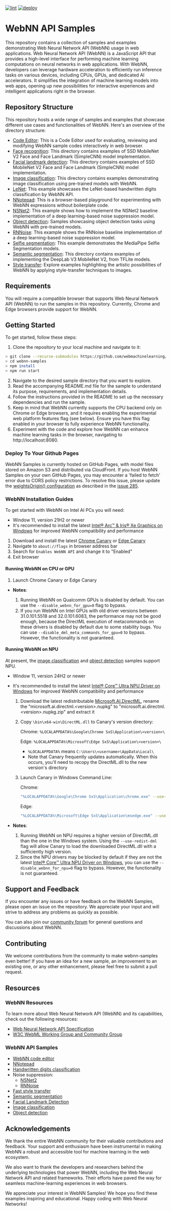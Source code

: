 [![lint](https://github.com/webmachinelearning/webnn-samples/workflows/lint/badge.svg)](https://github.com/webmachinelearning/webnn-samples/actions)
[![deploy](https://github.com/webmachinelearning/webnn-samples/workflows/deploy/badge.svg)](https://github.com/webmachinelearning/webnn-samples/actions)

# WebNN API Samples
This repository contains a collection of samples and examples demonstrating Web Neural Network API (WebNN) usage in web applications. Web Neural Network API (WebNN) is a JavaScript API that provides a high-level interface for performing machine learning computations on neural networks in web applications. With WebNN, developers can leverage hardware acceleration to efficiently run inference tasks on various devices, including CPUs, GPUs, and dedicated AI accelerators. It simplifies the integration of machine learning models into web apps, opening up new possibilities for interactive experiences and intelligent applications right in the browser.

## Repository Structure
This repository hosts a wide range of samples and examples that showcase different use cases and functionalities of WebNN. Here's an overview of the directory structure:    

* [Code Editor](/code): This is a Code Editor used for evaluating, reviewing and modifying WebNN sample codes interactively in web browser.
* [Face recognition](/face_recognition): This directory contains examples of SSD MobileNet V2 Face and Face Landmark (SimpleCNN) model implementation.
* [Facial landmark detection](/facial_landmark_detection): This directory contains examples of SSD MobileNet V2 Face and Face Landmark (SimpleCNN) model implementation.
* [Image classification](/image_classification): This directory contains examples demonstrating image classification using pre-trained models with WebNN.
* [LeNet](/lenet): This example showcases the LeNet-based handwritten digits classification by WebNN API.
* [NNotepad](/nnotepad): This is a browser-based playground for experimenting with WebNN expressions without boilerplate code.
* [NSNet2](/nsnet2): This example shows how to implement the NSNet2 baseline implementation of a deep learning-based noise suppression model.
* [Object detection](/object_detection): Samples showcasing object detection tasks using WebNN with pre-trained models.
* [RNNoise](/rnnoise): This example shows the RNNoise baseline implementation of a deep learning-based noise suppression model.
* [Selfie segmentation](/selfie_segmentation): This example demonstrates the MediaPipe Selfie Segmentation models.
* [Semantic segmentation](/semantic_segmentation): This directory contains examples of implementing the DeepLab V3 MobileNet V2, from TFLite models.
* [Style transfer](/style_transfer): Explore examples highlighting the artistic possibilities of WebNN by applying style-transfer techniques to images.

## Requirements
You will require a compatible browser that supports Web Neural Network API (WebNN) to run the samples in this repository. Currently, Chrome and Edge browsers provide support for WebNN.

## Getting Started
To get started, follow these steps:    
1. Clone the repository to your local machine and navigate to it:
 ```bash
> git clone --recurse-submodules https://github.com/webmachinelearning/webnn-samples
> cd webnn-samples
> npm install
> npm run start
```
2. Navigate to the desired sample directory that you want to explore.
3. Read the accompanying README.md file for the sample to understand its purpose, requirements, and implementation details.
4. Follow the instructions provided in the README to set up the necessary dependencies and run the sample.
5. Keep in mind that WebNN currently supports the CPU backend only on Chrome or Edge browsers, and it requires enabling the experimental web platform features flag (see below). Ensure you have this flag enabled in your browser to fully experience WebNN functionality.
6. Experiment with the code and explore how WebNN can enhance machine learning tasks in the browser, navigating to http://localhost:8080.

### Deploy To Your Github Pages

WebNN Samples is currently hosted on GitHub Pages, with model files stored on Amazon S3 and distributed via CloudFront. If you host WebNN Samples on your own GitHub Pages, you may encounter a 'failed to fetch' error due to CORS policy restrictions. To resolve this issue, please update the [weightsOrigin() configuration](https://github.com/webmachinelearning/webnn-samples/blob/master/common/utils.js#L6) as described in the [issue 285](https://github.com/webmachinelearning/webnn-samples/issues/285#issuecomment-2408988830).

### WebNN Installation Guides

To get started with WebNN on Intel AI PCs you will need:
* Window 11, version 21H2 or newer
* It's recommended to install the latest [Intel® Arc™ & Iris® Xe Graphics on Windows](https://www.intel.com/content/www/us/en/download/785597/intel-arc-iris-xe-graphics-windows.html) for improved WebNN compatibility and performance

1. Download and install the latest [Chrome Canary](https://www.google.com/chrome/canary/) or [Edge Canary](https://www.microsoft.com/en-us/edge/download/insider?form=MA13FJ)
2. Navigate to `about://flags` in browser address bar
3. Search for `Enables WebNN API` and change it to "Enabled"
4. Exit browser

#### Running WebNN on CPU or GPU
1. Launch Chrome Canary or Edge Canary

* **Notes**:

  1. Running WebNN on Qualcomm GPUs is disabled by default. You can use the `--disable_webnn_for_gpu=0` flag to bypass.
  2. If you run WebNN on Intel GPUs with old driver versions between 31.0.101.5518 and 32.0.101.6083, the performance may not be good enough, because the DirectML execution of metacommands on these drivers is disabled by default due to some stability bugs. You can use `--disable_dml_meta_commands_for_gpu=0` to bypass. However, the functionality is not guaranteed.

#### Running WebNN on NPU
At present, the [image classification](https://webmachinelearning.github.io/webnn-samples/image_classification/) and [object detection](https://webmachinelearning.github.io/webnn-samples/object_detection/) samples support NPU.

* Window 11, version 24H2 or newer
* It's recommended to install the latest [Intel® Core™ Ultra NPU Driver on Windows](https://www.intel.com/content/www/us/en/download/794734/intel-npu-driver-windows.html) for improved WebNN compatibility and performance

  1. Download the latest redistributable [Microsoft.AI.DirectML](https://www.nuget.org/packages/Microsoft.AI.DirectML/1.15.2), rename the "microsoft.ai.directml.\<version>.nupkg" to "microsoft.ai.directml.\<version>.nupkg.zip" and extract it
  2. Copy `\bin\x64-win\DirectML.dll` to Canary's version directory:

     Chrome: `%LOCALAPPDATA%\Google\Chrome SxS\Application\<version>\`

     Edge: `%LOCALAPPDATA%\Microsoft\Edge SxS\Application\<version>\`

      - `%LOCALAPPDATA%` means `C:\Users\<username>\AppData\Local\`
      - Note that Canary frequently updates automatically. When this occurs, you'll need to recopy the DirectML.dll to the new version's directory
  3. Launch Canary in Windows Command Line:

     Chrome:
     ```bash
     "%LOCALAPPDATA%\Google\Chrome SxS\Application\chrome.exe" --use-redist-dml
     ```
     Edge:
     ```bash
     "%LOCALAPPDATA%\Microsoft\Edge SxS\Application\msedge.exe" --use-redist-dml
     ```

* **Notes**:

  1. Running WebNN on NPU requires a higher version of DirectML.dll than the one in the Windows system. Using the `--use-redist-dml` flag will allow Canary to load the downloaded DirectML.dll with a sufficiently high version.
  2. Since the NPU drivers may be blocked by default if they are not the latest [Intel® Core™ Ultra NPU Driver on Windows](https://www.intel.com/content/www/us/en/download/794734/intel-npu-driver-windows.html), you can use the `--disable_webnn_for_npu=0` flag to bypass. However, the functionality is not guaranteed.

## Support and Feedback
If you encounter any issues or have feedback on the WebNN Samples, please open an issue on the repository. We appreciate your input and will strive to address any problems as quickly as possible.

You can also join our [community forum](https://webmachinelearning.github.io/) for general questions and discussions about WebNN.

## Contributing
We welcome contributions from the community to make webnn-samples even better! If you have an idea for a new sample, an improvement to an existing one, or any other enhancement, please feel free to submit a pull request.

## Resources
### WebNN Resources
To learn more about Web Neural Network API (WebNN) and its capabilities, check out the following resources:
* [Web Neural Network API Specification](https://webmachinelearning.github.io/webnn/)
* [W3C WebML Working Group and Community Group](https://webmachinelearning.github.io/)

### WebNN API Samples
* [WebNN code editor](https://webmachinelearning.github.io/webnn-samples/code/)
* [NNotepad](https://webmachinelearning.github.io/webnn-samples/nnotepad/)
* [Handwritten digits classification](https://webmachinelearning.github.io/webnn-samples/lenet/)
* Noise suppression:
  * [NSNet2](https://webmachinelearning.github.io/webnn-samples/nsnet2/)
  * [RNNoise](https://webmachinelearning.github.io/webnn-samples/rnnoise/)
* [Fast style transfer](https://webmachinelearning.github.io/webnn-samples/style_transfer/)
* [Semantic segmentation](https://webmachinelearning.github.io/webnn-samples/semantic_segmentation/)
* [Facial Landmark Detection](https://webmachinelearning.github.io/webnn-samples/facial_landmark_detection/)
* [Image classification](https://webmachinelearning.github.io/webnn-samples/image_classification/)
* [Object detection](https://webmachinelearning.github.io/webnn-samples/object_detection/)

## Acknowledgements
We thank the entire WebNN community for their valuable contributions and feedback. Your support and enthusiasm have been instrumental in making WebNN a robust and accessible tool for machine learning in the web ecosystem.

We also want to thank the developers and researchers behind the underlying technologies that power WebNN, including the Web Neural Network API and related frameworks. Their efforts have paved the way for seamless machine-learning experiences in web browsers.

We appreciate your interest in WebNN Samples! We hope you find these examples inspiring and educational. Happy coding with Web Neural Networks!

